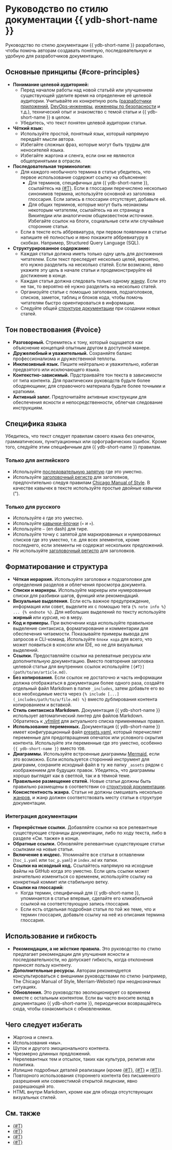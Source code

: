 # Руководство по стилю документации {{ ydb-short-name }}

Руководство по стилю документации {{ ydb-short-name }} разработано, чтобы помочь авторам создавать понятную, последовательную и удобную для разработчиков документацию.

## Основные принципы {#core-principles}

- **Понимание целевой аудиторией:**
  - Перед началом работы над новой статьёй или улучшением существующей уделите время на определение её целевой аудитории. Учитывайте их конкретную роль ([разработчики приложений](../../dev/index.md), [DevOps-инженеры](../../dev/index.md), [инженеры по безопасности](../../security/index.md) и т.д.), технический опыт и знакомство с темой статьи и {{ ydb-short-name }} в целом.
  - Убедитесь, что текст понятен целевой аудитории статьи.
- **Чёткий язык:**
  - Используйте простой, понятный язык, который напрямую передаёт мысли автора.
  - Избегайте сложных фраз, которые могут быть трудны для неносителей языка.
  - Избегайте жаргона и сленга, если они не являются общепринятыми в отрасли.
- **Последовательная терминология:**
  - Для каждого необычного термина в статье убедитесь, что первое использование содержит ссылку на объяснение:
    - Для терминов, специфичных для {{ ydb-short-name }}, ссылайтесь на [{#T}](../../concepts/glossary.md). Если в глоссарии перечислено несколько синонимов термина, используйте основной из заголовка глоссария. Если запись в глоссарии отсутствует, добавьте её.
    - Для общих терминов, которые могут быть незнакомы некоторым читателям, ссылайтесь на их страницу в Википедии или аналогичном общеизвестном источнике. Избегайте ссылок на блоги, социальные сети или случайные сторонние статьи.
  - Если в тексте есть аббревиатура, при первом появлении в статье напишите её полностью и явно покажите аббревиатуру в скобках. Например, Structured Query Language (SQL).
- **Структурированное содержание:**
  - Каждая статья должна иметь только *одну* цель для достижения читателем. Если текст преследует несколько целей, вероятно, его нужно разделить на несколько статей. Если возможно, явно укажите эту цель в начале статьи и продемонстрируйте её достижение в конце.
  - Каждая статья должна следовать только одному [жанру](genres.md). Если это не так, то вероятно её нужно разделить на несколько статей.
  - Организуйте статьи с помощью заголовков, подзаголовков, списков, заметок, таблиц и блоков кода, чтобы помочь читателям быстро ориентироваться в информации.
  - Следуйте общей [структуре документации](structure.md) при создании новых статей.

## Тон повествования {#voice}

- **Разговорный.** Стремитесь к тону, который ощущается как объяснение концепций опытным другом в доступной манере.
- **Дружелюбный и уважительный.** Сохраняйте баланс профессионализма и дружественной теплоты.
- **Инклюзивный язык.** Пишите нейтрально и уважительно, избегая предвзятого или исключающего языка.
- **Контекстно-зависимый.** Прдстраивайте тон текста в зависимости от типа контента. Для практических руководств будьте более ободряющими; для справочного материала будьте более точными и краткими.
- **Активный залог.** Предпочитайте активные конструкции для обеспечения ясности и непосредственности, облегчая следование инструкциям.

## Специфика языка

Убедитесь, что текст следует правилам своего языка без опечаток, грамматических, пунктуационных или орфографических ошибок. Кроме того, следуйте этим специфичным для {{ ydb-short-name }} правилам.

### Только для английского

- Используйте [последовательную запятую](https://en.wikipedia.org/wiki/Serial_comma) где это уместно.
- Используйте [заголовочный регистр](https://ru.wikipedia.org/wiki/%D0%97%D0%B0%D0%B3%D0%BE%D0%BB%D0%BE%D0%B2%D0%BE%D1%87%D0%BD%D1%8B%D0%B9_%D1%80%D0%B5%D0%B3%D0%B8%D1%81%D1%82%D1%80) для заголовков, предпочтительно следуя правилам [Chicago Manual of Style](https://ru.wikipedia.org/wiki/%D0%97%D0%B0%D0%B3%D0%BE%D0%BB%D0%BE%D0%B2%D0%BE%D1%87%D0%BD%D1%8B%D0%B9_%D1%80%D0%B5%D0%B3%D0%B8%D1%81%D1%82%D1%80#Chicago_Manual_of_Style).
В качестве кавычек в тексте используйте простые двойные кавычки (").

### Только для русского

- Используйте `ё` где это уместно.
- Используйте [кавычки-ёлочки](https://en.wikipedia.org/wiki/Guillemet) (`«` и `»`).
- Используйте `—` (en dash) для тире.
- Используйте точку с запятой для маркированных и нумерованных списков где это уместно, т.е. для всех элементов, кроме последнего, если элементы не содержат нескольких предложений.
- *Не* используйте [заголовочный регистр](https://ru.wikipedia.org/wiki/%D0%97%D0%B0%D0%B3%D0%BE%D0%BB%D0%BE%D0%B2%D0%BE%D1%87%D0%BD%D1%8B%D0%B9_%D1%80%D0%B5%D0%B3%D0%B8%D1%81%D1%82%D1%80) для заголовков.

## Форматирование и структура

- **Чёткая иерархия.** Используйте заголовки и подзаголовки для определения разделов и облегчения просмотра документа.
- **Списки и маркеры.** Используйте маркеры или нумерованные списки для разбивки шагов, функций или рекомендаций.
- **Визуальные выделения.** Если есть важное предупреждение, информация или совет, выделите их с помощью тега `{% note info %} ... {% endnote %}`. Для небольших выделений по тексту используйте **жирный** или *курсив*, но в меру.
- **Код и примеры.** При включении кода используйте правильное выделение синтаксиса, форматирование и комментарии для обеспечения читаемости. Показывайте примеры вывода для запросов и CLI-команд. Используйте `блоки кода` для всего, что может появиться в консоли или IDE, но не для визуальных выделений.
- **Ссылки.** Предоставляйте ссылки на релеватные ресурсы или дополнительную документацию. Вместо повторения заголовка целевой статьи для внутренних ссылок используйте `[{#T}](path/to/an/article.md)`.
- **Без копирования.** Если ссылок не достаточно и часть информации должна отображаться в документации более одного раза, создайте отдельный файл Markdown в папке `_includes`, затем добавьте его во все необходимые места через `{% include [...](_includes/path/to/a/file.md) %}` вместо дублирования контента копированием и вставкой.
- **Стиль синтаксиса Markdown.** Документация {{ ydb-short-name }} использует автоматический линтер для файлов Markdown. Обратитесь к [.yfmlint](https://github.com/ydb-platform/ydb/blob/main/ydb/docs/.yfmlint) для актуального списка применяемых правил.
- **Использование переменных.** Документация {{ ydb-short-name }} имеет конфигурационный файл [presets.yaml](https://github.com/ydb-platform/ydb/blob/main/ydb/docs/presets.yaml), который перечисляет переменные для предотвращения опечаток или условного скрытия контента. Используйте эти переменные где это уместно, особенно `{{ ydb-short-name }}` вместо `YDB`.
- **Диаграммы.** Используйте встроенные диаграммы [Mermaid](https://github.com/diplodoc-platform/mermaid-extension), если это возможно. Если используется сторонний инструмент для диаграмм, сохраните исходный файл в ту же папку `_assets` рядом с изображением для будущих правок. Убедитесь, что диаграммы хорошо выглядят как в светлой, так и в тёмной теме.
- **Правильное размещение статей.** Новые статьи должны быть правильно размещены в соответствии со [структурой документации](structure.md).
- **Консистентность жанра.** Статьи не должны смешивать несколько [жанров](genres.md), и жанр должен соответствовать месту статьи в структуре документации.

### Интеграция документации

- **Перекрёстные ссылки.** Добавляйте ссылки на все релевантные существующие страницы документации, либо по ходу текста, либо в разделе «См. также» в конце.
- **Обратные ссылки.** Обновляйте релевантные существующие статьи ссылками на новые статьи.
- **Включение в индекс.** Упоминайте все статьи в оглавлении (`toc_i.yaml` или `toc_p.yaml`) и `index.md` их папки.
- **Ссылки на исходный код.** Ссылайтесь напрямую на исходные файлы на GitHub когда это уместно. Если цель ссылки может значительно измениться со временем, используйте ссылку на конкретный коммит или стабильную ветку.
- **Ссылки на глоссарий:**
  - Когда термин, специфичный для {{ ydb-short-name }}, упоминается в статье впервые, сделайте его кликабельной ссылкой на соответствующую запись глоссария.
  - Если есть отдельная подробная статья по той же теме, что и термин глоссария, добавьте ссылку на неё из описания термина глоссария.

## Использование и гибкость

- **Рекомендации, а не жёсткие правила.** Это руководство по стилю предлагает рекомендации для улучшения ясности и последовательности, но допускает гибкость, когда отклонения приносят пользу контенту.
- **Дополнительные ресурсы.** Авторам рекомендуется консультироваться с внешними руководствами по стилю (например, The Chicago Manual of Style, Merriam-Webster) при неоднозначных ситуациях.
- **Обновления.** Это руководство эволюционирует со временем вместе с остальным контентом. Если вы часто вносите вклад в документацию {{ ydb-short-name }}, периодически возвращайтесь сюда, чтобы ознакомиться с обновлениями.

## Чего следует избегать

- Жаргона и сленга.
- Использования «мы».
- Шуток и другого эмоционального контента.
- Чрезмерно длинных предложений.
- Нерелевантных тем и отсылок, таких как культура, религия или политика.
- Излишне подробных деталей реализации (кроме [{#T}](../../contributor/index.md), [{#T}](../../changelog-server.md) и [{#T}](../../public-materials/videos.md)).
- Повторного использования стороннего контента без письменного разрешения или совместимой открытой лицензии, явно разрешающей это.
- HTML внутри Markdown, кроме как для обхода отсутствующих визуальных стилей.

## См. также

- [{#T}](index.md)
- [{#T}](review.md)
- [{#T}](structure.md)
- [{#T}](genres.md)